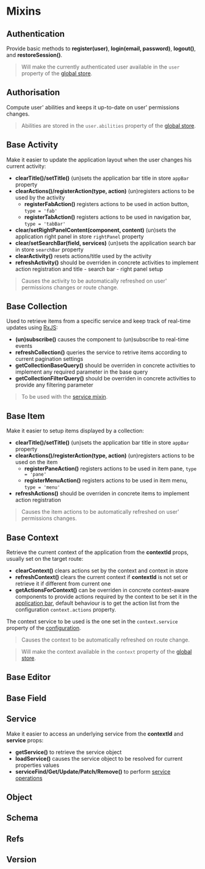 # Mixins

## Authentication

Provide basic methods to **register(user)**, **login(email, password)**, **logout()**, and **restoreSession()**.

> Will make the currently authenticated user available in the `user` property of the [global store](./application.md#store).

## Authorisation

Compute user' abilities and keeps it up-to-date on user' permissions changes.

> Abilities are stored in the `user.abilities` property of the [global store](./application.md#store).

## Base Activity

Make it easier to update the application layout when the user changes his current activity:
* **clearTitle()/setTitle()** (un)sets the application bar title in store `appBar` property
* **clearActions()/registerAction(type, action)** (un)registers actions to be used by the activity
  * **registerFabAction()** registers actions to be used in action button, `type = 'fab'`
  * **registerTabAction()** registers actions to be used in navigation bar, `type = 'tabBar'`
* **clear/setRightPanelContent(component, content)** (un)sets the application right panel in store `rightPanel` property
* **clear/setSearchBar(field, services)** (un)sets the application search bar in store `searchBar` property
* **clearActivity()** resets actions/title used by the activity
* **refreshActivity()** should be overriden in concrete activities to implement action registration and title - search bar - right panel setup

> Causes the activity to be automatically refreshed on user' permissions changes or route change.

## Base Collection

Used to retrieve items from a specific service and keep track of real-time updates using [RxJS](https://github.com/feathersjs-ecosystem/feathers-reactive):
* **(un)subscribe()** causes the component to (un)subscribe to real-time events
* **refreshCollection()** queries the service to retrive items according to current pagination settings
* **getCollectionBaseQuery()** should be overriden in concrete activities to implement any required parameter in the base query
* **getCollectionFilterQuery()** should be overriden in concrete activities to provide any filtering parameter

> To be used with the [service mixin](./mixins.md#service).

## Base Item

Make it easier to setup items displayed by a collection:
* **clearTitle()/setTitle()** (un)sets the application bar title in store `appBar` property
* **clearActions()/registerAction(type, action)** (un)registers actions to be used on the item
  * **registerPaneAction()** registers actions to be used in item pane, `type = 'pane'`
  * **registerMenuAction()** registers actions to be used in item menu, `type = 'menu'`
* **refreshActions()** should be overriden in concrete items to implement action registration

> Causes the item actions to be automatically refreshed on user' permissions changes.

## Base Context

Retrieve the current context of the application from the **contextId** props, usually set on the target route:
* **clearContext()** clears actions set by the context and context in store
* **refreshContext()** clears the current context if **contextId** is not set or retrieve it if different from current one
* **getActionsForContext()** can be overriden in concrete context-aware components to provide actions required by the context to be set it in the [application bar](./components.md#layout), default behaviour is to get the action list from the configuration `context.actions` property.

The context service to be used is the one set in the `context.service` property of the [configuration](./application.md#configuration).

> Causes the context to be automatically refreshed on route change.

> Will make the context available in the `context` property of the [global store](./application.md#store).

## Base Editor

## Base Field

## Service

Make it easier to access an underlying service from the **contextId** and **service** props:
* **getService()** to retrieve the service object
* **loadService()** causes the service object to be resolved for current properties values
* **serviceFind/Get/Update/Patch/Remove()** to perform [service operations](https://docs.feathersjs.com/api/services.html#service-methods)

## Object

## Schema

## Refs

## Version

